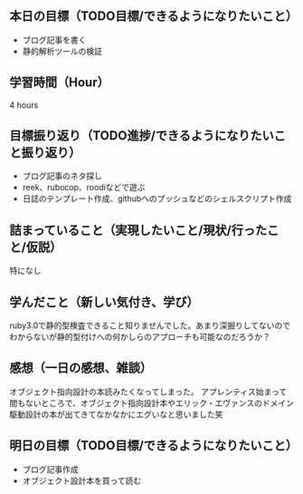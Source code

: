 ## 本日の目標（TODO目標/できるようになりたいこと）
- ブログ記事を書く
- 静的解析ツールの検証
## 学習時間（Hour）
4 hours
## 目標振り返り（TODO進捗/できるようになりたいこと振り返り）
- ブログ記事のネタ探し
- reek、rubocop、roodiなどで遊ぶ
- 日誌のテンプレート作成、githubへのプッシュなどのシェルスクリプト作成
## 詰まっていること（実現したいこと/現状/行ったこと/仮説）
特になし
## 学んだこと（新しい気付き、学び）
ruby3.0で静的型検査できること知りませんでした。あまり深掘りしてないのでわからないが静的型付けへの何かしらのアプローチも可能なのだろうか？
## 感想（一日の感想、雑談）
オブジェクト指向設計の本読みたくなってしまった。
アプレンティス始まって間もないところで、オブジェクト指向設計本やエリック・エヴァンスのドメイン駆動設計の本が出てきてなかなかにエグいなと思いました笑
## 明日の目標（TODO目標/できるようになりたいこと）
- ブログ記事作成
- オブジェクト設計本を買って読む
